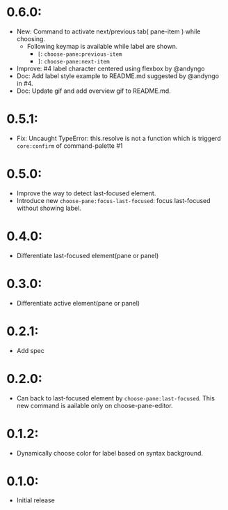 # 0.6.0:
- New: Command to activate next/previous tab( pane-item ) while choosing.
  - Following keymap is available while label are shown.
    - `[`: `choose-pane:previous-item`
    - `]`: `choose-pane:next-item`
- Improve: #4 label character centered using flexbox by @andyngo
- Doc: Add label style example to README.md suggested by @andyngo in #4.
- Doc: Update gif and add overview gif to README.md.

# 0.5.1:
- Fix: Uncaught TypeError: this.resolve is not a function which is triggerd `core:confirm` of command-palette #1

# 0.5.0:
- Improve the way to detect last-focused element.
- Introduce new `choose-pane:focus-last-focused`: focus last-focused without showing label.

# 0.4.0:
- Differentiate last-focused element(pane or panel)

# 0.3.0:
- Differentiate active element(pane or panel)

# 0.2.1:
- Add spec

# 0.2.0:
- Can back to last-focused element by `choose-pane:last-focused`. This new command is aailable only on choose-pane-editor.

# 0.1.2:
- Dynamically choose color for label based on syntax background.

# 0.1.0:
- Initial release
